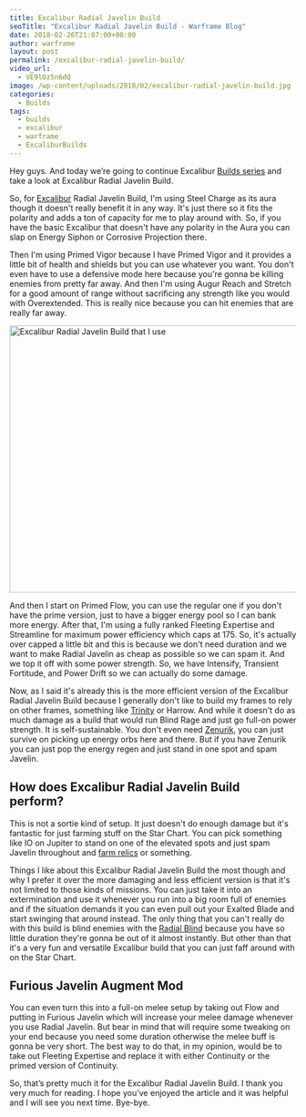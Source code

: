 ```yaml
---
title: Excalibur Radial Javelin Build
seoTitle: "Excalibur Radial Javelin Build - Warframe Blog"
date: 2018-02-26T21:07:00+00:00
author: warframe
layout: post
permalink: /excalibur-radial-javelin-build/
video_url:
  - VE9lOz5n6dQ
image: /wp-content/uploads/2018/02/excalibur-radial-javelin-build.jpg
categories:
  - Builds
tags:
  - builds
  - excalibur
  - warframe
  - ExcaliburBuilds
---
```

<span>Hey guys. </span><span>And today we’re going to continue Excalibur <a href="https://warframeblog.com/warframe-builds/">Builds series</a> and take a look at Excalibur Radial Javelin Build.</span><!--more-->

So, for [Excalibur](/warframes/excalibur/ "Warframe Excalibur") Radial Javelin Build, I'm using Steel Charge as its aura though it doesn't really benefit it in any way. It's just there so it fits the polarity and adds a ton of capacity for me to play around with. So, if you have the basic Excalibur that doesn't have any polarity in the Aura you can slap on Energy Siphon or Corrosive Projection there.

Then I'm using Primed Vigor because I have Primed Vigor and it provides a little bit of health and shields but you can use whatever you want. You don't even have to use a defensive mode here because you're gonna be killing enemies from pretty far away. And then I'm using Augur Reach and Stretch for a good amount of range without sacrificing any strength like you would with Overextended. This is really nice because you can hit enemies that are really far away.

<img src="https://warframeblog.com/wp-content/uploads/2018/02/warframe-excalibur-radial-javelin-build-1024x640.png" title="Warframe Excalibur Radial Javelin Build" alt="Excalibur Radial Javelin Build that I use" width="750" height="469" class="alignnone size-large wp-image-960" srcset="https://warframeblog.com/wp-content/uploads/2018/02/warframe-excalibur-radial-javelin-build-1024x640.png 1024w, https://warframeblog.com/wp-content/uploads/2018/02/warframe-excalibur-radial-javelin-build-300x188.png 300w, https://warframeblog.com/wp-content/uploads/2018/02/warframe-excalibur-radial-javelin-build-768x480.png 768w" sizes="(max-width: 750px) 100vw, 750px" />

And then I start on Primed Flow, you can use the regular one if you don't have the prime version, just to have a bigger energy pool so I can bank more energy. After that, I'm using a fully ranked Fleeting Expertise and Streamline for maximum power efficiency which caps at 175. So, it's actually over capped a little bit and this is because we don't need duration and we want to make Radial Javelin as cheap as possible so we can spam it. And we top it off with some power strength. So, we have Intensify, Transient Fortitude, and Power Drift so we can actually do some damage.

Now, as I said it's already this is the more efficient version of the Excalibur Radial Javelin Build because I generally don't like to build my frames to rely on other frames, something like [Trinity](https://warframeblog.com/trinity-energy-vampire-build/) or Harrow. And while it doesn't do as much damage as a build that would run Blind Rage and just go full-on power strength. It is self-sustainable. You don't even need [Zenurik](https://warframeblog.com/zenurik-focus-tree/), you can just survive on picking up energy orbs here and there. But if you have Zenurik you can just pop the energy regen and just stand in one spot and spam Javelin.

## How does Excalibur Radial Javelin Build perform?

This is not a sortie kind of setup. It just doesn't do enough damage but it's fantastic for just farming stuff on the Star Chart. You can pick something like IO on Jupiter to stand on one of the elevated spots and just spam Javelin throughout and [farm relics](https://warframeblog.com/how-to-farm-relics/) or something.

Things I like about this Excalibur Radial Javelin Build the most though and why I prefer it over the more damaging and less efficient version is that it's not limited to those kinds of missions. You can just take it into an extermination and use it whenever you run into a big room full of enemies and if the situation demands it you can even pull out your Exalted Blade and start swinging that around instead. The only thing that you can't really do with this build is blind enemies with the [Radial Blind](https://warframeblog.com/excalibur-radial-blind-build/) because you have so little duration they're gonna be out of it almost instantly. But other than that it's a very fun and versatile Excalibur build that you can just faff around with on the Star Chart.

## Furious Javelin Augment Mod

You can even turn this into a full-on melee setup by taking out Flow and putting in Furious Javelin which will increase your melee damage whenever you use Radial Javelin. But bear in mind that will require some tweaking on your end because you need some duration otherwise the melee buff is gonna be very short. The best way to do that, in my opinion, would be to take out Fleeting Expertise and replace it with either Continuity or the primed version of Continuity.

<span>So, that’s pretty much it for the Excalibur Radial Javelin Build. I thank you very much for reading. I hope you’ve enjoyed the article and it was helpful and I will see you next time. Bye-bye.</span>